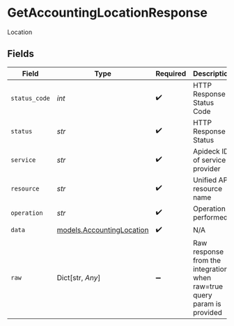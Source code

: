 # GetAccountingLocationResponse

Location


## Fields

| Field                                                                   | Type                                                                    | Required                                                                | Description                                                             | Example                                                                 |
| ----------------------------------------------------------------------- | ----------------------------------------------------------------------- | ----------------------------------------------------------------------- | ----------------------------------------------------------------------- | ----------------------------------------------------------------------- |
| `status_code`                                                           | *int*                                                                   | :heavy_check_mark:                                                      | HTTP Response Status Code                                               | 200                                                                     |
| `status`                                                                | *str*                                                                   | :heavy_check_mark:                                                      | HTTP Response Status                                                    | OK                                                                      |
| `service`                                                               | *str*                                                                   | :heavy_check_mark:                                                      | Apideck ID of service provider                                          | xero                                                                    |
| `resource`                                                              | *str*                                                                   | :heavy_check_mark:                                                      | Unified API resource name                                               | subsidiaries                                                            |
| `operation`                                                             | *str*                                                                   | :heavy_check_mark:                                                      | Operation performed                                                     | one                                                                     |
| `data`                                                                  | [models.AccountingLocation](../models/accountinglocation.md)            | :heavy_check_mark:                                                      | N/A                                                                     |                                                                         |
| `raw`                                                                   | Dict[str, *Any*]                                                        | :heavy_minus_sign:                                                      | Raw response from the integration when raw=true query param is provided |                                                                         |